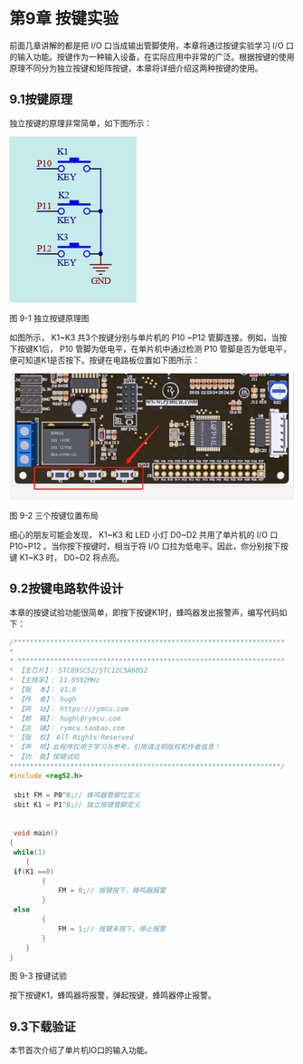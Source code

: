 #  第9章 按键实验

前面几章讲解的都是把 I/O 口当成输出管脚使用，本章将通过按键实验学习 I/O 口的输入功能。按键作为一种输入设备，在实际应用中非常的广泛。根据按键的使用原理不同分为独立按键和矩阵按键，本章将详细介绍这两种按键的使用。

## 9.1按键原理

独立按键的原理非常简单，如下图所示：

![](../media/image99.png)

图 9-1 独立按键原理图

如图所示， K1~K3 共3个按键分别与单片机的 P10  ~P12 管脚连接。例如，当按下按键K1后， P10 管脚为低电平，在单片机中通过检测 P10 管脚是否为低电平，便可知道K1是否按下。按键在电路板位置如下图所示：

![](../media/image100.png)

图 9-2 三个按键位置布局

细心的朋友可能会发现， K1~K3 和 LED 小灯 D0~D2 共用了单片机的 I/O 口 P10~P12 。当你按下按键时，相当于将 I/O 口拉为低电平。因此，你分别按下按键 K1~K3 时， D0~D2 将点亮。

## 9.2按键电路软件设计

本章的按键试验功能很简单，即按下按键K1时，蜂鸣器发出报警声，编写代码如下：
```c
/*******************************************************************
*
* ******************************************************************
* 【主芯片】： STC89SC52/STC12C5A60S2 
* 【主频率】: 11.0592MHz
* 【版  本】： V1.0
* 【作  者】： hugh 
* 【网  站】： https://rymcu.com
* 【邮  箱】： hugh\@rymcu.com
* 【店  铺】： rymcu.taobao.com
* 【版  权】 All Rights Reserved 
* 【声  明】此程序仅用于学习与参考，引用请注明版权和作者信息！
* 【功  能】按键试验
*******************************************************************/
#include <reg52.h>  
 
 sbit FM = P0^0;// 蜂鸣器管脚位定义
 sbit K1 = P1^0;// 独立按键管脚定义


 void main() 
{
 while(1) 
    {
 if(K1 ==0)
        {
            FM = 0;// 按键按下，蜂鸣器报警
        }
 else 
        {
            FM = 1;// 按键未按下，停止报警
        }
    }
}
```

图 9-3 按键试验

按下按键K1，蜂鸣器将报警，弹起按键，蜂鸣器停止报警。

## 9.3下载验证

本节首次介绍了单片机IO口的输入功能。
